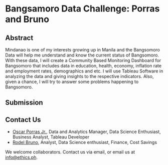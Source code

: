 # Bangsamoro Data Challenge: Porras and Bruno 

## Abstract

Mindanao is one of my interests growing up in Manila and the Bangsomoro Data will help me understand and know the current status of Bangsomoro. With these data, I will create a Community Based Monitoring Dashboard for Bangsomoro that includes data in education, health, economy, inflation rate and employment rates, demographics and etc. I will use Tableau Software in analyzing the data and giving insights to the respective indicators. Also, given a chance, I will try to answer some problems happening to Bangsomoro. 

## Submission

## Contact Us

* [Oscar Porras Jr.](mailto:porrasjr_oscar@yahoo.com), Data and Analytics Manager, Data Science Enthusiast, Business Analyst, Tableau Developer
* [Rodel Bruno](mailto:rodelbruno0504@gmail.com), Analyst, Data Science enthusiast, Finance, Cost Savings

We welcome collaborators. Contact us via email, or email us at info@ethics.ph.